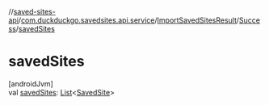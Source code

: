 //[saved-sites-api](../../../../index.md)/[com.duckduckgo.savedsites.api.service](../../index.md)/[ImportSavedSitesResult](../index.md)/[Success](index.md)/[savedSites](saved-sites.md)

# savedSites

[androidJvm]\
val [savedSites](saved-sites.md): [List](https://kotlinlang.org/api/latest/jvm/stdlib/kotlin.collections/-list/index.html)&lt;[SavedSite](../../../com.duckduckgo.savedsites.api.models/-saved-site/index.md)&gt;
